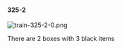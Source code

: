 #### 325-2
![train-325-2-0.png](https://github.com/lil-lab/nlvr/raw/master/nlvr/train/images/69/train-325-2-0.png "train-325-2-0.png")

There are 2 boxes with 3 black items
